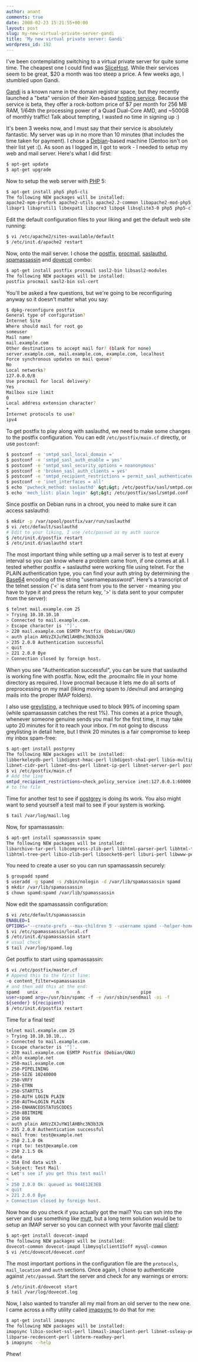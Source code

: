 ```yaml
---
author: anant
comments: true
date: 2008-02-23 15:21:55+00:00
layout: post
slug: my-new-virtual-private-server-gandi
title: 'My new virtual private server: Gandi'
wordpress_id: 192
---
```


I've been contemplating switching to a virtual private server for quite some time. The cheapest one I could find was [SliceHost](http://www.slicehost.com/). While their services seem to be great, $20 a month was too steep a price. A few weeks ago, I stumbled upon Gandi.

[Gandi](http://www.gandi.net/) is a known name in the domain registrar space, but they recently launched a "beta" version of their Xen-based [hosting service](http://www.gandi.net/hosting/proposal/). Because the service is beta, they offer a rock-bottom price of $7 per month for 256 MB RAM, 1/64th the processing power of a Quad Dual-Core AMD, and ~500GB of monthly traffic! Talk about tempting, I wasted no time in signing up :)

It's been 3 weeks now, and I must say that their service is absolutely fantastic. My server was up in no more than 10 minutes (that includes the time taken for payment). I chose a [Debian](http://www.debian.org/)-based machine (Gentoo isn't on their list yet :(). As soon as I logged in, I got to work - I needed to setup my web and mail server. Here's what I did first:

``` bash
$ apt-get update
$ apt-get upgrade
```

Now to setup the web server with [PHP](http://www.php.net/) 5:

``` bash
$ apt-get install php5 php5-cli
The following NEW packages will be installed:
apache2-mpm-prefork apache2-utils apache2.2-common libapache2-mod-php5
libapr1 libaprutil1 libexpat1 libpcre3 libpq4 libsqlite3-0 php5 php5-cli php5-common ucf
```

Edit the default configuration files to your liking and get the default web site running:

``` bash
$ vi /etc/apache2/sites-available/default
$ /etc/init.d/apache2 restart
```

Now, onto the mail server. I chose the [postfix](http://www.postfix.org/), [procmail](http://www.procmail.org/), [saslauthd](http://asg.web.cmu.edu/sasl/), [spamassassin](http://spamassassin.apache.org/) and [dovecot](http://www.dovecot.org/) combo:

``` bash
$ apt-get install postfix procmail sasl2-bin libsasl2-modules
The following NEW packages will be installed:
postfix procmail sasl2-bin ssl-cert
```

You'll be asked a few questions, but we're going to be reconfiguring anyway so it doesn't matter what you say:

``` bash
$ dpkg-reconfigure postfix
General type of configuration?
Internet Site
Where should mail for root go
someuser
Mail name?
mail.example.com
Other destinations to accept mail for? (blank for none)
server.example.com, mail.example.com, example.com, localhost
Force synchronous updates on mail queue?
No
Local networks?
127.0.0.0/8
Use procmail for local delivery?
Yes
Mailbox size limit
0
Local address extension character?
+
Internet protocols to use?
ipv4
```

To get postfix to play along with saslauthd, we need to make some changes to the postfix configuration. You can edit `/etc/postfix/main.cf` directly, or use `postconf`:

``` bash
$ postconf -e 'smtpd_sasl_local_domain ='
$ postconf -e 'smtpd_sasl_auth_enable = yes'
$ postconf -e 'smtpd_sasl_security_options = noanonymous'
$ postconf -e 'broken_sasl_auth_clients = yes'
$ postconf -e 'smtpd_recipient_restrictions = permit_sasl_authenticated,permit_mynetworks,reject_unauth_destination'
$ postconf -e 'inet_interfaces = all'
$ echo 'pwcheck_method: saslauthd' &gt;&gt; /etc/postfix/sasl/smtpd.conf
$ echo 'mech_list: plain login' &gt;&gt; /etc/postfix/sasl/smtpd.conf
```

Since postfix on Debian runs in a chroot, you need to make sure it can access saslauthd:

``` bash
$ mkdir -p /var/spool/postfix/var/run/saslauthd
$ vi /etc/default/saslauthd
# Edit to your liking, I use /etc/passwd as my auth source
$ /etc/init.d/postfix restart
$ /etc/init.d/saslauthd start
```

The most important thing while setting up a mail server is to test at every interval so you can know where a problem came from, if one comes at all. I tested whether postfix + saslauthd were working file using telnet. For the PLAIN authentication type, you can find your auth string by determining the [Base64](http://en.wikipedia.org/wiki/Base64) encoding of the string "usernamepassword". Here's a transcript of the telnet session ('<' is data sent from you to the server - meaning you have to type it and press the return key, '>' is data sent to your computer from the server):

``` bash
$ telnet mail.example.com 25
> Trying 10.10.10.10
> Connected to mail.example.com.
> Escape character is '^]'.
> 220 mail.example.com ESMTP Postfix (Debian/GNU)
< auth plain AHVzZXJuYW1lAHBhc3N3b3Jk
> 235 2.0.0 Authentication successful
< quit
> 221 2.0.0 Bye
> Connection closed by foreign host.
```

When you see "Authentication successful", you can be sure that saslauthd is working fine with postfix. Now, edit the .procmailrc file in your home directory as required. I love procmail because it lets me do all sorts of preprocessing on my mail (liking moving spam to /dev/null and arranging mails into the proper IMAP folders).

I also use [greylisting](http://en.wikipedia.org/wiki/Greylisting), a technique used to block 99% of incoming spam (while spamassassin catches the rest 1%). This comes at a price though, whenever someone genuine sends you mail for the first time, it may take upto 20 minutes for it to reach your inbox. I'm not going to discuss greylisting in detail here, but I think 20 minutes is a fair compromise to keep my inbox spam-free:

``` bash
$ apt-get install postgrey
The following NEW packages will be installed:
libberkeleydb-perl libdigest-hmac-perl libdigest-sha1-perl libio-multiplex-perl
libnet-cidr-perl libnet-dns-perl libnet-ip-perl libnet-server-perl postgrey
$ vi /etc/postfix/main.cf
# Add the line
smtpd_recipient_restrictions=check_policy_service inet:127.0.0.1:60000
# to the file
```

Time for another test to see if [postgrey](http://postgrey.schweikert.ch/) is doing its work. You also might want to send yourself a test mail to see if your system is working.

``` bash
$ tail /var/log/mail.log
```

Now, for spamassassin:

``` bash
$ apt-get install spamassassin spamc
The following NEW packages will be installed:
libarchive-tar-perl libcompress-zlib-perl libhtml-parser-perl libhtml-tagset-perl
libhtml-tree-perl libio-zlib-perl libsocket6-perl liburi-perl libwww-perl spamassassin spamc
```

You need to create a user so you can run spamassassin securely:

``` bash
$ groupadd spamd
$ useradd -g spamd -s /sbin/nologin -d /var/lib/spamassassin spamd
$ mkdir /var/lib/spamassassin
$ chown spamd:spamd /var/lib/spamassassin
```

Now edit the spamassassin configuration:

``` bash
$ vi /etc/default/spamassassin
ENABLED=1
OPTIONS="--create-prefs --max-children 5 --username spamd --helper-home-dir /var/lib/spamassassin -s /var/log/spamd.log"
$ vi /etc/spamassassin/local.cf
$ /etc/init.d/spamassassin start
# usual check
$ tail /var/log/spamd.log
```

Get postfix to start using spamassassin:

``` bash
$ vi /etc/postfix/master.cf
# Append this to the first line:
-o content_filter=spamassassin
# and then add this at the end:
spamd   unix -     n       n       -       -       pipe
user=spamd argv=/usr/bin/spamc -f -e /usr/sbin/sendmail -oi -f
${sender} ${recipient}
$ /etc/init.d/postfix restart
```

Time for a final test!

``` bash
telnet mail.example.com 25
> Trying 10.10.10.10...
> Connected to mail.example.com.
> Escape character is '^]'.
> 220 mail.example.com ESMTP Postfix (Debian/GNU)
< ehlo example.net
> 250-mail.example.com
> 250-PIPELINING
> 250-SIZE 10240000
> 250-VRFY
> 250-ETRN
> 250-STARTTLS
> 250-AUTH LOGIN PLAIN
> 250-AUTH=LOGIN PLAIN
> 250-ENHANCEDSTATUSCODES
> 250-8BITMIME
> 250 DSN
< auth plain AHVzZXJuYW1lAHBhc3N3b3Jk
> 235 2.0.0 Authentication successful
< mail from: test@example.net
> 250 2.1.0 Ok
< rcpt to: test@example.com
> 250 2.1.5 Ok
< data
> 354 End data with .
< Subject: Test Mail
< Let's see if you get this test mail!
< .
> 250 2.0.0 Ok: queued as 944E12E3EB
< quit
> 221 2.0.0 Bye
> Connection closed by foreign host.
```

Now how do you check if you actually got the mail? You can ssh into the server and use something like [mutt](http://www.mutt.org/), but a long term solution would be to setup an IMAP server so you can connect with your favorite [mail](http://www.mozilla.com/en-US/thunderbird/) [client](http://code.google.com/p/acme-sac/):

``` bash
$ apt-get install dovecot-imapd
The following NEW packages will be installed:
dovecot-common dovecot-imapd libmysqlclient15off mysql-common
$ vi /etc/dovecot/dovecot.conf
```

The most important portions in the configuration file are the `protocols`, `mail_location` and `auth` sections. Once again, I chose to authenticate against `/etc/passwd`. Start the server and check for any warnings or errors:

``` bash
$ /etc/init.d/dovecot start
$ tail /var/log/dovecot.log
```

Now, I also wanted to transfer all my mail from an old server to the new one. I came across a nifty utility called [imapsync](http://www.linux-france.org/prj/imapsync/) to do that for me:

``` bash
$ apt-get install imapsync
The following NEW packages will be installed:
imapsync libio-socket-ssl-perl libmail-imapclient-perl libnet-ssleay-perl
libparse-recdescent-perl libterm-readkey-perl
$ imapsync --help
```

Phew!
